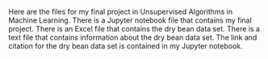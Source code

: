 Here are the files for my final project in Unsupervised Algorithms in Machine Learning. 
There is a Jupyter notebook file that contains my final project. 
There is an Excel file that contains the dry bean data set. 
There is a text file that contains information about the dry bean data set.
The link and citation for the dry bean data set is contained in my Jupyter notebook.
